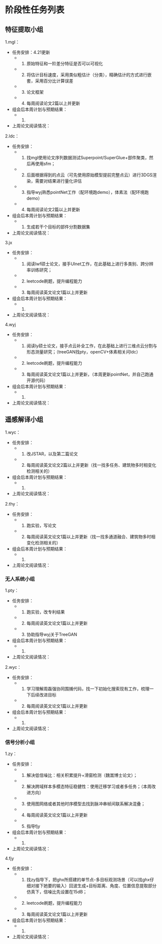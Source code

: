 # 阶段性任务列表
## 特征提取小组
1.mgl：     
  - 任务安排：4.21更新
    * 1. 原始特征和一阶差分特征是否可以可视化
    * 2. 将估计目标速度，采用类似粗估计（分类），精确估计的方式进行嵌套，采用百分比计算误差
    * 3. 论文框架
    * 4. 每周阅读论文2篇以上并更新
  - 组会后本周计划与预期结果：
     * 1. 
  - 上周论文阅读情况：
    
2.ldc：      
  - 任务安排：
    * 1. 找mgl使用论文序列数据测试Superpoint/SuperGlue+部件聚类，然后再使用sfm； 
    * 2. 后面根据得到的点云（可先使用原始模型提前完整点云）进行3DGS渲染，需要对结果进行量化评估
    * 3. 指导wyj熟悉pointNet工作（配环境跑demo），体素法（配环境跑demo）
    * 4. 每周阅读论文2篇以上并更新
  - 组会后本周计划与预期结果：
     * 1. 生成若干个目标的部件分割数据集
  - 上周论文阅读情况：

3.jx
  - 任务安排：
    * 1. 阅读lwf硕士论文，接手Ulnet工作，在此基础上进行多类别、跨分辨率训练研究；
    * 2. leetcode刷题，提升编程能力
    * 3. 每周阅读英文论文1篇以上并更新
  - 组会后本周计划与预期结果：
     * 1. 
  - 上周论文阅读情况：


4.wyj
  - 任务安排：
    * 1. 阅读ly硕士论文，接手点云补全工作，在此基础上进行三维点云分割与形态测量研究；（treeGAN找pty，openCV+体素相关问ldc）
    * 2. leetcode刷题，提升编程能力
    * 3. 每周阅读英文论文1篇以上并更新，（本周更新pointNet，并自己跑通开源代码）
  - 组会后本周计划与预期结果：
     * 1. 
  - 上周论文阅读情况：

    
## 遥感解译小组
1.wyc：    
  - 任务安排：
    * 1. 改JSTAR，以及第二篇论文
    * 2. 每周阅读英文论文2篇以上并更新（找一找多任务、建筑物多时相变化检测相关的）
  - 组会后本周计划与预期结果：
     * 1. 
  - 上周论文阅读情况：
    
2.thy：   
  - 任务安排：
    * 1. 跑实验，写论文
    * 2. 每周阅读英文论文1篇以上并更新（找一找多通道融合、建筑物多时相变化检测相关的）
  - 组会后本周计划与预期结果：
     * 1. 
  - 上周论文阅读情况：

### 无人系统小组
1.pty：  
  - 任务安排：
    * 1. 跑实验，改专利结果
    * 2. 每周阅读英文论文1篇以上并更新
    * 3. 协助指导wyj关于TreeGAN
  - 组会后本周计划与预期结果：
     * 1. 
  - 上周论文阅读情况：
  
2.wyc：  
  - 任务安排：
    * 1. 学习理解周磊强协同围捕代码，找一下初始化搜索现有工作，梳理一下后续改进目标
    * 2. 每周阅读英文论文1篇以上并更新
  - 组会后本周计划与预期结果：
     * 1. 
  - 上周论文阅读情况：


### 信号分析小组
1.zy：    
  - 任务安排：
    * 1. 解决低信噪比：相关积累提升+滑窗检测（魏嵩博士论文）；
    * 2. 解决跨域样本多模态特征稳健性：使用迁移学习或者多任务；（本周改进方向）
    * 3. 使用图网络或者其他时序模型去找到脉冲串帧间联系解决混叠；
    * 4. 每周阅读英文论文1篇以上并更新
    * 5. 指导fjy
  - 组会后本周计划与预期结果：
     * 1. 
  - 上周论文阅读情况：

4.fjy
  - 任务安排：
    * 1. 找zy指导下，把ghx所搭建的单节点-多目标观测场景（可以找ghx仔细对接下她要的输入）回波生成+目标距离、角度、位置信息提取部分仿真下，信噪比先设置在15dB；
    * 2. leetcode刷题，提升编程能力
    * 3. 每周阅读英文论文1篇以上并更新
  - 组会后本周计划与预期结果：
     * 1. 
  - 上周论文阅读情况：


